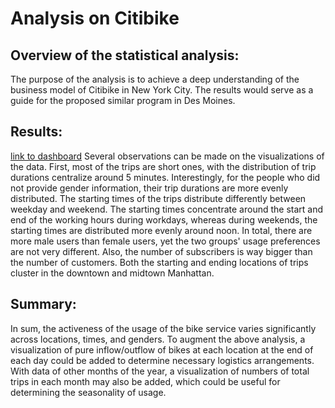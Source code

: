# Analysis on Citibike

## Overview of the statistical analysis:
The purpose of the analysis is to achieve a deep understanding of the business model of Citibike in New York City. The results would serve as a guide for the proposed similar program in Des Moines.

## Results:
[link to dashboard](https://public.tableau.com/profile/gab8303#!/vizhome/Book2_16174032058690/Story1)
Several observations can be made on the visualizations of the data. First, most of the trips are short ones, with the distribution of trip durations centralize around 5 minutes. Interestingly, for the people who did not provide gender information, their trip durations are more evenly distributed. The starting times of the trips distribute differently between weekday and weekend. The starting times concentrate around the start and end of the working hours during workdays, whereas during weekends, the starting times are distributed more evenly around noon. In total, there are more male users than female users, yet the two groups' usage preferences are not very different. Also, the number of subscribers is way bigger than the number of customers. Both the starting and ending locations of trips cluster in the downtown and midtown Manhattan.

## Summary:
In sum, the activeness of the usage of the bike service varies significantly across locations, times, and genders. To augment the above analysis, a visualization of pure inflow/outflow of bikes at each location at the end of each day could be added to determine necessary logistics arrangements. With data of other months of the year, a visualization of numbers of total trips in each month may also be added, which could be useful for determining the seasonality of usage.
